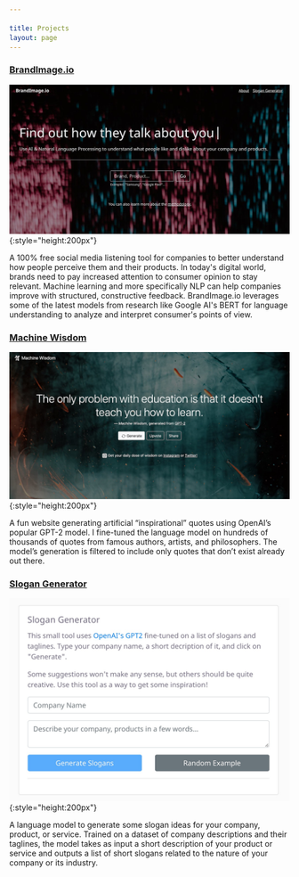 ```yaml
---

title: Projects
layout: page
---
```



### [BrandImage.io](https://brandimage.io/)

![BrandImage.io](/assets/images/brand_image_io.jpg){:style="height:200px"}

A 100% free social media listening tool for companies to better understand how people perceive them and their products. In today's digital world, brands need to pay increased attention to consumer opinion to stay relevant. Machine learning and more specifically NLP can help companies improve with structured, constructive feedback. BrandImage.io leverages some of the latest models from research like Google AI's BERT for language understanding to analyze and interpret consumer's points of view.

### [Machine Wisdom](https://machineswisdom.com)

![Machine Wisdom](/assets/images/machine_wisdom.jpg){:style="height:200px"}

A fun website generating artificial “inspirational” quotes using OpenAI’s popular GPT-2 model. I fine-tuned the language model on hundreds of thousands of quotes from famous authors, artists, and philosophers. The model’s generation is filtered to include only quotes that don’t exist already out there.

### [Slogan Generator](https://brandimage.io/slogan)

![Slogan Generator](/assets/images/slogan_generator.jpg){:style="height:200px"}

A language model to generate some slogan ideas for your company, product, or service. Trained on a dataset of company descriptions and their taglines, the model takes as input a short description of your product or service and outputs a list of short slogans related to the nature of your company or its industry.
